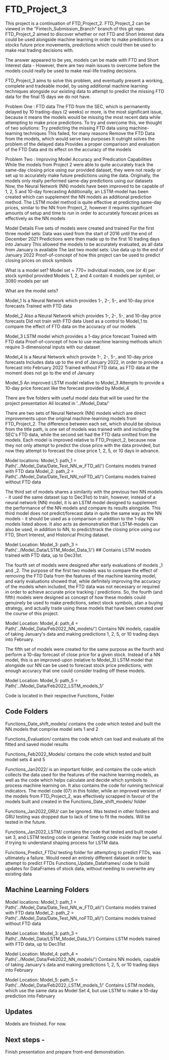 # FTD_Project_3

This project is a continuation of FTD_Project_2. FTD_Project_2 can be viewed in the "Fintech_Submission_Branch" branch of this git repo. FTD_Project_2 aimed to discover whether or not FTD and Short Interest data could be used alongside machine learning in order to make predictions on a stocks future price movements, predictions which could then be used to make real trading decisions with.

The answer appeared to be yes, models can be made with FTD and Short Interest data - However, there are two main issues to overcome before the models could really be used to make real-life trading decisions. 


FTD_Project_3 aims to solve this problem, and eventually present a working, complete and tradeable model, by using additional machine learning techniques alongside our existing data to attempt to predict the missing FTD data for the final 15 days we do not have. 

Problem One : FTD data 
The FTD from the SEC, which is permanently delayed by 10 trading-days (2 weeks) or more, is the most significant issue, because it means the models would be missing the most recent data while attempting to make price predictions. 
To try and overcome this, we thought of two solutions:
Try predicting the missing FTD data using machine-learning techniques 
    This failed, for many reasons
Remove the FTD Data from the models, which would serve two purposes
    It outright solves the problem of the delayed data
    Provides a proper comparison and evaluation of the FTD Data and its effect on the accuracy of the models 
    
Problem Two : Improving Model Accuracy and Predication Capabilities
While the models from Project 2 were able to quite accurately track the same-day closing price using our provided dataset, they were not ready or set up to accurately make future predictions using the data. 
Originally, the models only really performed same-day predictions using our datasets
Now, the Neural Network (NN) models have been improved to be capable of 1, 2, 5 and 10-day forecasting 
Additionally, an LSTM-model has been created which can supplement the NN models as additional prediction method. 
    The LSTM model method is quite effective at predicting same-day prices, similar to the NN from Project_2, however it requires significant amounts of setup and time to run in order to accurately forecast prices as effectively as the NN models 

Model Details 
Five sets of models were created and trained
For the first three model sets: 
Data was used from the start of 2016 until the end of December 2021
Predictions were then made up to the first 10 trading days into January
This allowed the models to be accurately evaluated, as all data from January is available 
The last two model sets:
Use data up to the end of January 2022 
Proof-of-concept of how this project can be used to predict closing prices on stock symbols 

What is a model set? 
Model set = 770+ individual models, one (or 4) per stock symbol provided 
Models 1, 2, and 4 contain 4 models per symbol, or 3080 models per set 

What are the model sets?

Model_1 
Is a Neural Network which provides 1-, 2-, 5-, and 10-day price forecasts
Trained with FTD data  

Model_2 
Also a Neural Network which provides 1-, 2-, 5-, and 10-day price forecasts
Did not train with FTD data 
Used as a control to Model_1 to compare the effect of FTD data on the accuracy of our models 

Model_3
LSTM model which provides a 1-day price forecast 
Trained with FTD data 
Proof-of-concept of how to use machine learning methods which require 3-dimensional inputs with our dataset 
 
Model_4 
Is a Neural Network which provide 1-, 2-, 5-, and 10-day price forecasts
Includes data up to the end of January 2022, in order to provide a forecast into February 2022 
Trained without FTD data, as FTD data at the moment does not go to the end of January 

Model_5
An improved LSTM model relative to Model_3 
Attempts to provide a 10-day price forecast like the forecast provided by Model_4 






There are five folders with useful model data that will be used for the project presentation
All located in '../Model_Data/'

There are two sets of Neural Network (NN) models which are direct improvements upon the original machine-learning models from FTD_Project_2. The difference between each set, which should be obvious from the title path, is one set of models was trained with and including the SEC's FTD data, while the second set had the FTD data omitted from the models. Each model is improved relative to FTD_Project_2, because now they not only attempt to predict the close price with the data provided, but now they attempt to forecast the close price 1, 2, 5, or 10 days in advance. 

Model locations: 
Model_1: 
path_1 = Path('../Model_Data/Date_Test_NN_w_FTD_all/')   Contains models trained with FTD data
Model_2: 
path_2 = Path('../Model_Data/Date_Test_NN_noFTD_all/')   Contains models trained without FTD data 



The third set of models shares a similarity with the previous two NN models - it used the same dataset (up to Dec31st) to train, however, instead of a neural network (NN) model, it is an LSTM model designed to supplement the performance of the NN models and compare its results alongside. This third model does not predict/forecast data in quite the same way as the NN models - it should be used as a comparison or addition to the 1-day NN models listed above. It also acts as demonstration that LSTM-models can also be used, in addition to NN, to predict/track the closing price using our FTD, Short Interest, and Historical Pricing dataset. 

Model Location:
Model_3: 
path_3 = Path('../Model_Data/LSTM_Model_Data_1/')  ## Contains LSTM models trained with FTD data, up to Dec31st. 



The fourth set of models were designed after early evaluations of models _1 and _2. The purpose of the first two models was to compare the effect of removing the FTD Data from the features of the machine learning model, and early evaluations showed that, while definitely improving the accuracy of the models when included, the FTD data was not necessary or required in order to achieve accurate price tracking / predictions. So, the fourth (and fifth) models were designed as concept of how these models could genuinely be used to make predictions, select stock symbols, plan a buying strategy, and actually trade using these models that have been created over the course of this project. 

Model Location:
Model_4:
path_4 = Path('../Model_Data/Feb2022_NN_models/') Contains NN models, capable of taking January's data and making predictions 1, 2, 5, or 10 trading days into February. 
    
The fifth set of models were created for the same purpose as the fourth and perform a 10-day forecast of close price for a given stock. Instead of a NN model, this is an improved-upon (relative to Model_3) LSTM model that alongside our NN can be used to forecast stock price predictions, with enough accuracy that one could consider trading off these models. 

Model Location:
Model_5:
path_5 = Path('../Model_Data/Feb2022_LSTM_models_1/'






Code is located in their respective Functions_ Folder

## Code Folders 

Functions_Date_shift_models/ contains the code which tested and built the NN models that comprise model sets 1 and 2

Functions_Evaluation/ contains the code which can load and evaluate all the fitted and saved model results

Functions_Feb2022_Models/ contains the code which tested and built model sets 4 and 5 


Functions_Jan2022/ is an important folder, and contains the code which collects the data used for the features of the machine learning models, as well as the code which helps calculate and decide which symbols to process machine learning on. It also contains the code for running technical indicators. The model code (07) in this folder, while an improved version of the models from FTD_Project_2, was effectively scrapped in favour of the models built and created in the Functions_Date_shift_models/ folder 


Functions_Jan2022_GRU/ can be ignored. Was tested in other folders and GRU testing was dropped due to lack of time to fit the models. Will be tested in the future. 

Functions_Jan2022_LSTM/ contains the code that tested and built model set 3, and LSTM testing code in general. Testing code inside may be useful if trying to understand shaping process for LSTM data. 

Functions_Predict_FTDs/ testing folder for attempting to predict FTDs, was ultimately a failure. Would need an entirely different dataset in order to attempt to predict FTDs 
Functions_Update_Dataframes/ code to build updates for DataFrames of stock data, without needing to overwrite any existing data 


## Machine Learning Folders

Model locations: 
Model_1: 
path_1 = Path('../Model_Data/Date_Test_NN_w_FTD_all/')   Contains models trained with FTD data
Model_2: 
path_2 = Path('../Model_Data/Date_Test_NN_noFTD_all/')   Contains models trained without FTD data 

Model Location:
Model_3: 
path_3 = Path('../Model_Data/LSTM_Model_Data_1/')   Contains LSTM models trained with FTD data, up to Dec31st

Model Location:
Model_4:
path_4 = Path('../Model_Data/Feb2022_NN_models/')    Contains NN models, capable of taking January's data and making predictions 1, 2, 5, or 10 trading days into February

Model Location:
Model_5:
path_5 = Path('../Model_Data/Feb2022_LSTM_models_1/'   Contains LSTM models, which use the same data as Model Set 4, but use LSTM to make a 10-day prediction into February 


## Updates 

Models are finished. For now.  

## Next steps - 

Finish presentation and prepare front-end demonstration. 
